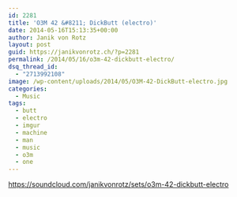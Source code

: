 ```yaml
---
id: 2281
title: 'O3M 42 &#8211; DickButt (electro)'
date: 2014-05-16T15:13:35+00:00
author: Janik von Rotz
layout: post
guid: https://janikvonrotz.ch/?p=2281
permalink: /2014/05/16/o3m-42-dickbutt-electro/
dsq_thread_id:
  - "2713992108"
image: /wp-content/uploads/2014/05/O3M-42-DickButt-electro.jpg
categories:
  - Music
tags:
  - butt
  - electro
  - imgur
  - machine
  - man
  - music
  - o3m
  - one
---
```

https://soundcloud.com/janikvonrotz/sets/o3m-42-dickbutt-electro